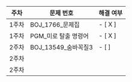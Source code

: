 |주차|문제 번호|해결 여부|
|------|---|---|
|1주차|BOJ_1766_문제집|- [ X ]|
|1주차|PGM_미로 탈출 명령어|- [ X ]|
|2주차|BOJ_13549_숨바꼭질3|- [ ]|
|2주차|||
|2주차|||
